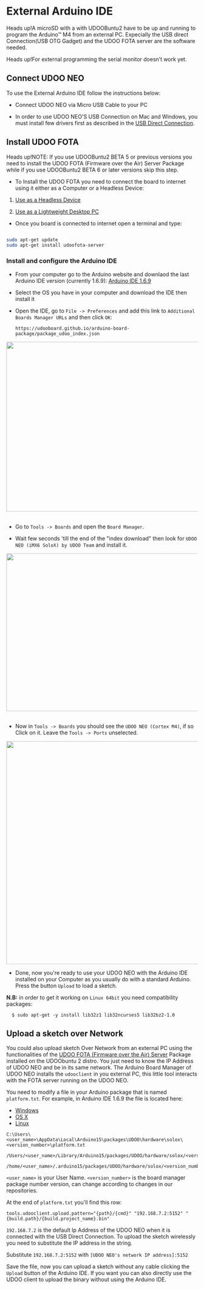 # External Arduino IDE

<span class="label label-warning">Heads up!</span>A microSD with a with UDOOBuntu2 have to be up and running to program the Arduino&trade; M4 from an external PC. Expecially the USB direct Connection(USB OTG Gadget) and the UDOO FOTA server are the software needed.

<span class="label label-warning">Heads up!</span>For external programming the serial monitor doesn’t work yet.

## Connect UDOO NEO

To use the External Arduino IDE follow the instructions below:

* Connect UDOO NEO via Micro USB Cable to your PC

* In order to use UDOO NEO'S USB Connection on Mac and Windows, you must install few drivers first as described in the [USB Direct Connection](../Basic_Setup/Usb_Direct_Connection.html).

## Install UDOO FOTA

<span class="label label-warning">Heads up!</span>NOTE: If you use UDOOBuntu2 BETA 5 or previous versions you need to install the UDOO FOTA (Firmware over the Air) Server Package while if you use UDOOBuntu2 BETA 6 or later versions skip this step.

* To Install the UDOO FOTA you need to connect the board to internet using it either as a Computer or a Headless Device:

1. [Use as a Headless Device](../Getting_Started/Use_as_a_headless_IoT_Device.html)

2. [Use as a Lightweight Desktop PC](../Getting_Started/Use_as_a_Lightweight_Desktop_PC.html)

* Once you board is connected to internet open a terminal and type:

```bash

sudo apt-get update
sudo apt-get install udoofota-server

```

### Install and configure the Arduino IDE

* From your computer go to the Arduino website and downlaod the last Arduino IDE version (currently 1.6.9): [Arduino IDE 1.6.9](https://www.arduino.cc/en/Main/Software)

* Select the OS you have in your computer and download the IDE then install it

* Open the IDE, go to `File -> Preferences` and add this link to `Additional Boards Manager URLs` and then click `OK`:  

      https://udooboard.github.io/arduino-board-package/package_udoo_index.json

<img width="550" height="447" src="../img/ext_ard_07.png">

<br />
<br />

* Go to `Tools -> Boards` and open the `Board Manager`.

* Wait few seconds 'till the end of the "index download" then look for `UDOO NEO (iMX6 SoloX) by UDOO Team` and install it.

<img width="550" height="415" src="../img/xt_ard_08.png">

<br />
<br />

* Now in `Tools -> Boards` you should see the `UDOO NEO (Cortex M4)`, if so Click on it. Leave the `Tools -> Ports` unselected.

<img width="550" height="587" src="../img/ext_ard_09.png">

* Done, now you're ready to use your UDOO NEO with the Arduino IDE installed on your Computer as you usually do with a standard Arduino. Press the button `Upload` to load a sketch.

**N.B:** in order to get it working on `Linux 64bit` you need compatibility packages:  

      $ sudo apt-get -y install lib32z1 lib32ncurses5 lib32bz2-1.0

## Upload a sketch over Network

You could also upload sketch Over Network from an external PC using the functionalities of the [UDOO FOTA (Firmware over the Air) Server](https://github.com/UDOOboard/udoofota) Package installed on the UDOObuntu 2 distro. You just need to know the IP Address of UDOO NEO and be in its same network. The Arduino Board Manager of UDOO NEO installs the `udooclient` in you external PC, this little tool interacts with the FOTA server running on the UDOO NEO.  

You need to modify a file in your Arduino package that is named `platform.txt`. For example, in Arduino IDE 1.6.9 the file is located here:

<div>
 <ul id="adc-examples" class="nav nav-tabs" role="tablist">
  <li role="presentation" class="active"><a href="#windows-example" aria-controls="windows" role="tab" data-toggle="tab">Windows</a></li>
  <li role="presentation"><a href="#mac-example" aria-controls="mac" role="tab" data-toggle="tab">OS X</a></li>
  <li role="presentation"><a href="#linux-example" aria-controls="linux" role="tab" data-toggle="tab">Linux</a></li>
 </ul>

 <div class="tab-content">
  <div role="tabpanel" class="tab-pane active" id="windows-example">

    C:\Users\<user_name>\AppData\Local\Arduino15\packages\UDOO\hardware\solox\<version_number>\platform.txt

  </div>
  <div role="tabpanel" class="tab-pane" id="mac-example">

    /Users/<user_name>/Library/Arduino15/packages/UDOO/hardware/solox/<version_number>/platform.txt

  </div>
  <div role="tabpanel" class="tab-pane" id="linux-example">

    /home/<user_name>/.arduino15/packages/UDOO/hardware/solox/<version_number>/platform.txt

  </div>
 </div>
</div>
<script>
$('#adc-examples a').click(function (e) {
e.preventDefault()
$(this).tab('show')
})
</script>

`<user_name>` is your User Name. `<version_number>` is the board manager package number version, can change according to changes in our repositories.

At the end of `platform.txt` you'll find this row:

    tools.udooclient.upload.pattern="{path}/{cmd}" "192.168.7.2:5152" "{build.path}/{build.project_name}.bin"

`192.168.7.2` is the default Ip Address of the UDOO NEO when it is connected with the USB Direct Connection. To upload the sketch wirelessly you need to substitute the IP address in the string.

Substitute `192.168.7.2:5152` with `[UDOO NEO's network IP address]:5152`

Save the file, now you can upload a sketch without any cable clicking the `Upload` button of the Arduino IDE.
If you want you can also directly use the UDOO client to upload the binary without using the Arduino IDE.
